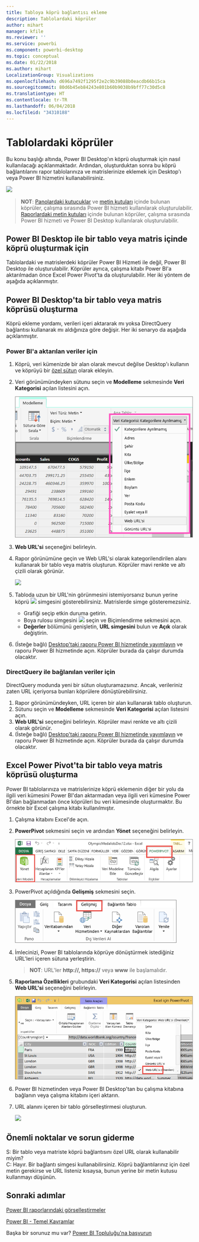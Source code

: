 ```yaml
---
title: Tabloya köprü bağlantısı ekleme
description: Tablolardaki köprüler
author: mihart
manager: kfile
ms.reviewer: ''
ms.service: powerbi
ms.component: powerbi-desktop
ms.topic: conceptual
ms.date: 01/22/2018
ms.author: mihart
LocalizationGroup: Visualizations
ms.openlocfilehash: d696a7492f1295f2e2c9b39088b0eacdb66b15ca
ms.sourcegitcommit: 80d6b45eb84243e801b60b9038b9bff77c30d5c8
ms.translationtype: HT
ms.contentlocale: tr-TR
ms.lasthandoff: 06/04/2018
ms.locfileid: "34310188"
---
```

# <a name="hyperlinks-in-tables"></a>Tablolardaki köprüler
Bu konu başlığı altında, Power BI Desktop'ın köprü oluşturmak için nasıl kullanılacağı açıklanmaktadır. Ardından, oluşturduktan sonra bu köprü bağlantılarını rapor tablolarınıza ve matrislerinize eklemek için Desktop'ı veya Power BI hizmetini kullanabilirsiniz. 

![](media/power-bi-hyperlinks-in-tables/hyperlinkedtable.png)

> **NOT**: [Panolardaki kutucuklar](service-dashboard-edit-tile.md) ve [metin kutuları](service-dashboard-add-widget.md) içinde bulunan köprüler, çalışma sırasında Power BI hizmeti kullanılarak oluşturulabilir. [Raporlardaki metin kutuları](service-add-hyperlink-to-text-box.md) içinde bulunan köprüler, çalışma sırasında Power BI hizmeti ve Power BI Desktop kullanılarak oluşturulabilir.
> 
> 

## <a name="to-create-a-hyperlink-in-a-table-or-matrix-using-power-bi-desktop"></a>Power BI Desktop ile bir tablo veya matris içinde köprü oluşturmak için
Tablolardaki ve matrislerdeki köprüler Power BI Hizmeti ile değil, Power BI Desktop ile oluşturulabilir. Köprüler ayrıca, çalışma kitabı Power BI'a aktarılmadan önce Excel Power Pivot'ta da oluşturulabilir. Her iki yöntem de aşağıda açıklanmıştır.

## <a name="create-a-table-or-matrix-hyperlink-in-power-bi-desktop"></a>Power BI Desktop'ta bir tablo veya matris köprüsü oluşturma
Köprü ekleme yordamı, verileri içeri aktararak mı yoksa DirectQuery bağlantısı kullanarak mı aldığınıza göre değişir. Her iki senaryo da aşağıda açıklanmıştır.

### <a name="for-data-imported-into-power-bi"></a>Power BI'a aktarılan veriler için
1. Köprü, veri kümenizde bir alan olarak mevcut değilse Desktop'ı kullanın ve köprüyü bir [özel sütun](desktop-common-query-tasks.md) olarak ekleyin.
2. Veri görünümündeyken sütunu seçin ve **Modelleme** sekmesinde **Veri Kategorisi** açılan listesini açın.
   
    ![](media/power-bi-hyperlinks-in-tables/pbi_data_category.png)
3. **Web URL'si** seçeneğini belirleyin.
4. Rapor görünümüne geçin ve Web URL'si olarak kategorilendirilen alanı kullanarak bir tablo veya matris oluşturun. Köprüler mavi renkte ve altı çizili olarak görünür.
   
    ![](media/power-bi-hyperlinks-in-tables/power-bi-table-with-hyperlinks2.png)
5. Tabloda uzun bir URL'nin görünmesini istemiyorsanız bunun yerine köprü ![](media/power-bi-hyperlinks-in-tables/power-bi-hyperlink-icon.png) simgesini gösterebilirsiniz. Matrislerde simge gösteremezsiniz.
   
   * Grafiği seçip etkin duruma getirin.
   * Boya rulosu simgesini ![](media/power-bi-hyperlinks-in-tables/power-bi-paintroller.png) seçin ve Biçimlendirme sekmesini açın.
   * **Değerler** bölümünü genişletin, **URL simgesini** bulun ve **Açık** olarak değiştirin.
6. (İsteğe bağlı) [Desktop'taki raporu Power BI hizmetinde yayımlayın](guided-learning/publishingandsharing.yml?tutorial-step=2) ve raporu Power BI hizmetinde açın. Köprüler burada da çalışır durumda olacaktır.

### <a name="for-data-connected-with-directquery"></a>DirectQuery ile bağlanılan veriler için
DirectQuery modunda yeni bir sütun oluşturamazsınız.  Ancak, verileriniz zaten URL içeriyorsa bunları köprülere dönüştürebilirsiniz.

1. Rapor görünümündeyken, URL içeren bir alan kullanarak tablo oluşturun.
2. Sütunu seçin ve **Modelleme** sekmesinde **Veri Kategorisi** açılan listesini açın.
3. **Web URL'si** seçeneğini belirleyin. Köprüler mavi renkte ve altı çizili olarak görünür.
4. (İsteğe bağlı) [Desktop'taki raporu Power BI hizmetinde yayımlayın](guided-learning/publishingandsharing.yml?tutorial-step=2) ve raporu Power BI hizmetinde açın. Köprüler burada da çalışır durumda olacaktır.

## <a name="create-a-table-or-matrix-hyperlink-in-excel-power-pivot"></a>Excel Power Pivot'ta bir tablo veya matris köprüsü oluşturma
Power BI tablolarınıza ve matrislerinize köprü eklemenin diğer bir yolu da ilgili veri kümesini Power BI'dan aktarmadan veya ilgili veri kümesine Power BI'dan bağlanmadan önce köprüleri bu veri kümesinde oluşturmaktır. Bu örnekte bir Excel çalışma kitabı kullanılmıştır.

1. Çalışma kitabını Excel'de açın.
2. **PowerPivot** sekmesini seçin ve ardından **Yönet** seçeneğini belirleyin.
   
   ![](media/power-bi-hyperlinks-in-tables/createhyperlinkinpowerpivot2.png)
3. PowerPivot açıldığında **Gelişmiş** sekmesini seçin.
   
   ![](media/power-bi-hyperlinks-in-tables/createhyperlinkinpowerpivot3.png)
4. İmlecinizi, Power BI tablolarında köprüye dönüştürmek istediğiniz URL'leri içeren sütuna yerleştirin.
   
   > **NOT**: URL'ler **http://, https://** veya **www** ile başlamalıdır.
   > 
   > 
5. **Raporlama Özellikleri** grubundaki **Veri Kategorisi** açılan listesinden **Web URL'si** seçeneğini belirleyin. 
   
   ![](media/power-bi-hyperlinks-in-tables/createhyperlinksnew.png)
6. Power BI hizmetinden veya Power BI Desktop'tan bu çalışma kitabına bağlanın veya çalışma kitabını içeri aktarın.
7. URL alanını içeren bir tablo görselleştirmesi oluşturun.
   
   ![](media/power-bi-hyperlinks-in-tables/hyperlinksintables.gif)

## <a name="considerations-and-troubleshooting"></a>Önemli noktalar ve sorun giderme
S: Bir tablo veya matriste köprü bağlantısını özel URL olarak kullanabilir miyim?    
C: Hayır. Bir bağlantı simgesi kullanabilirsiniz. Köprü bağlantılarınız için özel metin gerekirse ve URL listeniz kısaysa, bunun yerine bir metin kutusu kullanmayı düşünün.


## <a name="next-steps"></a>Sonraki adımlar
[Power BI raporlarındaki görselleştirmeler](power-bi-report-visualizations.md)

[Power BI - Temel Kavramlar](service-basic-concepts.md)

Başka bir sorunuz mu var? [Power BI Topluluğu'na başvurun](http://community.powerbi.com/)

